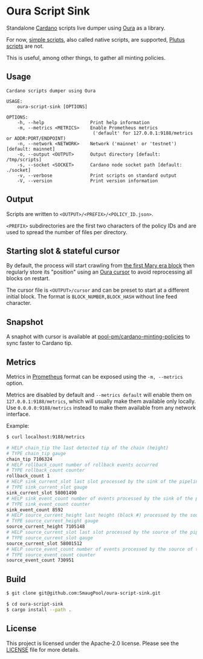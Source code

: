 # Oura Script Sink

Standalone [Cardano](https://cardano.org) scripts live dumper using [Oura](https://github.com/txpipe/oura) as a library.

For now, [simple scripts](https://github.com/input-output-hk/cardano-node/blob/master/doc/reference/simple-scripts.md), also called native scripts, are supported, [Plutus scripts](https://docs.cardano.org/plutus/Plutus-validator-scripts) are not.

This is useful, among other things, to gather all minting policies.

## Usage

```
Cardano scripts dumper using Oura

USAGE:
    oura-script-sink [OPTIONS]

OPTIONS:
    -h, --help                 Print help information
    -m, --metrics <METRICS>    Enable Prometheus metrics
                                ('default' for 127.0.0.1:9188/metrics or ADDR:PORT/ENDPOINT)
    -n, --network <NETWORK>    Network ('mainnet' or 'testnet') [default: mainnet]
    -o, --output <OUTPUT>      Output directory [default: /tmp/scripts]
    -s, --socket <SOCKET>      Cardano node socket path [default: ./socket]
    -v, --verbose              Print scripts on standard output
    -V, --version              Print version information
```

## Output

Scripts are written to `<OUTPUT>/<PREFIX>/<POLICY_ID.json>`.

`<PREFIX>` subdirectories are the first two characters of the policy IDs and are used to spread the number of files per directory.

## Starting slot & stateful cursor

By default, the process will start crawling from [the first Mary era block](https://cardanoscan.io/block/5406747) then regularly store its "position" using an [Oura cursor](https://txpipe.github.io/oura/advanced/stateful_cursor.html) to avoid reprocessing all blocks on restart.

The cursor file is `<OUTPUT>/cursor` and can be preset to start at a different initial block.
The format is `BLOCK_NUMBER,BLOCK_HASH` without line feed character.

## Snapshot

A snaphot with cursor is available at [pool-pm/cardano-minting-policies](https://github.com/pool-pm/cardano-minting-policies) to sync faster to Cardano tip.

## Metrics
Metrics in [Prometheus](https://prometheus.io/) format can be exposed using the `-m, --metrics` option.

Metrics are disabled by default and `--metrics default` will enable them on `127.0.0.1:9188/metrics`, which will usually make them available only locally. Use `0.0.0.0:9188/metrics` instead to make them available from any network interface.

Example:
```bash
$ curl localhost:9188/metrics

# HELP chain_tip the last detected tip of the chain (height)
# TYPE chain_tip gauge
chain_tip 7106324
# HELP rollback_count number of rollback events occurred
# TYPE rollback_count counter
rollback_count 1
# HELP sink_current_slot last slot processed by the sink of the pipeline
# TYPE sink_current_slot gauge
sink_current_slot 58001490
# HELP sink_event_count number of events processed by the sink of the pipeline
# TYPE sink_event_count counter
sink_event_count 8592
# HELP source_current_height last height (block #) processed by the source of the pipeline
# TYPE source_current_height gauge
source_current_height 7105148
# HELP source_current_slot last slot processed by the source of the pipeline
# TYPE source_current_slot gauge
source_current_slot 58001512
# HELP source_event_count number of events processed by the source of the pipeline
# TYPE source_event_count counter
source_event_count 730951
```

## Build

```bash
$ git clone git@github.com:SmaugPool/oura-script-sink.git

$ cd oura-script-sink
$ cargo install --path .
```

## License

This project is licensed under the Apache-2.0 license. Please see the [LICENSE](LICENSE.md) file for more details.
